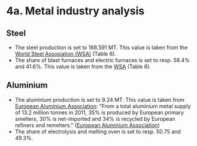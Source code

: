 # 4a. Metal industry analysis


## Steel

- The steel production is set to 168.591 MT. This value is taken from the [World Steel Assosiation (WSA)](http://refman.et-model.com/publications/1878) (Table 6).
- The share of blast furnaces and electric furnaces is set to resp. 58.4% and 41.6%. This value is taken from the [WSA](http://refman.et-model.com/publications/1878) (Table 6).


## Aluminium

- The aluminium production is set to 9.24 MT. This value is taken from [European Aluminium Association](http://www.alueurope.eu/aluminium-sector-in-europe-2010/): "From a total aluminium metal supply of 13.2 million tonnes in 2011, 35% is produced by European primary smelters, 30% is net-imported and 34% is recycled by European refiners and remelters." ([European Aluminium Association](http://www.alueurope.eu/aluminium-sector-in-europe-2010/))
- The share of electrolysis and melting oven is set to resp. 50.75 and 49.3%.